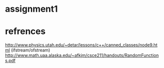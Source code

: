 # assignment1

# refrences
http://www.physics.utah.edu/~detar/lessons/c++/canned_classes/node9.html (ifstream/ofstream)
http://www.math.uaa.alaska.edu/~afkjm/csce211/handouts/RandomFunctions.pdf
